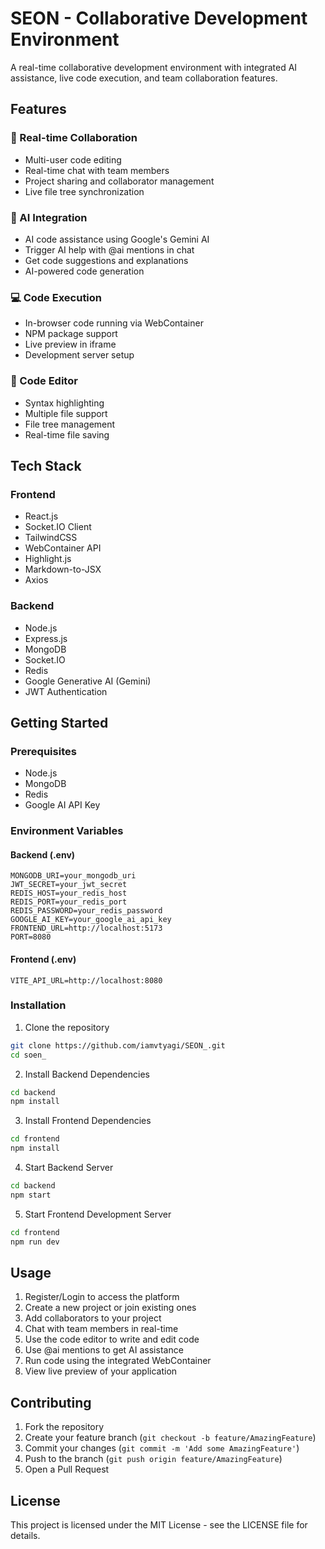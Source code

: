 # SEON - Collaborative Development Environment

A real-time collaborative development environment with integrated AI assistance, live code execution, and team collaboration features.

## Features

### 🤝 Real-time Collaboration
- Multi-user code editing
- Real-time chat with team members
- Project sharing and collaborator management
- Live file tree synchronization

### 🤖 AI Integration
- AI code assistance using Google's Gemini AI
- Trigger AI help with @ai mentions in chat
- Get code suggestions and explanations
- AI-powered code generation

### 💻 Code Execution
- In-browser code running via WebContainer
- NPM package support
- Live preview in iframe
- Development server setup

### 📝 Code Editor
- Syntax highlighting
- Multiple file support
- File tree management
- Real-time file saving

## Tech Stack

### Frontend
- React.js
- Socket.IO Client
- TailwindCSS
- WebContainer API
- Highlight.js
- Markdown-to-JSX
- Axios

### Backend
- Node.js
- Express.js
- MongoDB
- Socket.IO
- Redis
- Google Generative AI (Gemini)
- JWT Authentication

## Getting Started

### Prerequisites
- Node.js
- MongoDB
- Redis
- Google AI API Key

### Environment Variables

#### Backend (.env)
```
MONGODB_URI=your_mongodb_uri
JWT_SECRET=your_jwt_secret
REDIS_HOST=your_redis_host
REDIS_PORT=your_redis_port
REDIS_PASSWORD=your_redis_password
GOOGLE_AI_KEY=your_google_ai_api_key
FRONTEND_URL=http://localhost:5173
PORT=8080
```

#### Frontend (.env)
```
VITE_API_URL=http://localhost:8080
```

### Installation

1. Clone the repository
```bash
git clone https://github.com/iamvtyagi/SEON_.git
cd soen_
```

2. Install Backend Dependencies
```bash
cd backend
npm install
```

3. Install Frontend Dependencies
```bash
cd frontend
npm install
```

4. Start Backend Server
```bash
cd backend
npm start
```

5. Start Frontend Development Server
```bash
cd frontend
npm run dev
```

## Usage

1. Register/Login to access the platform
2. Create a new project or join existing ones
3. Add collaborators to your project
4. Chat with team members in real-time
5. Use the code editor to write and edit code
6. Use @ai mentions to get AI assistance
7. Run code using the integrated WebContainer
8. View live preview of your application

## Contributing

1. Fork the repository
2. Create your feature branch (`git checkout -b feature/AmazingFeature`)
3. Commit your changes (`git commit -m 'Add some AmazingFeature'`)
4. Push to the branch (`git push origin feature/AmazingFeature`)
5. Open a Pull Request

## License

This project is licensed under the MIT License - see the LICENSE file for details.

